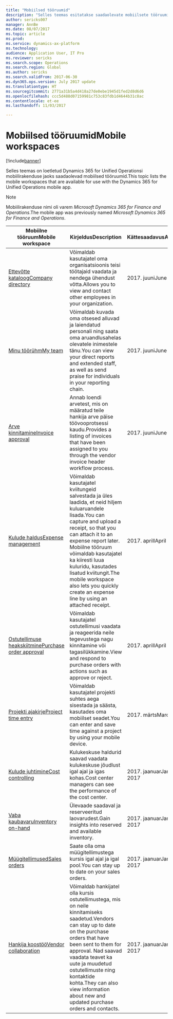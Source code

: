 ```yaml
---
title: "Mobiilsed tööruumid"
description: "Selles teemas esitatakse saadaolevate mobiilsete tööruumide loend."
author: sericks007
manager: AnnBe
ms.date: 08/07/2017
ms.topic: article
ms.prod: 
ms.service: dynamics-ax-platform
ms.technology: 
audience: Application User, IT Pro
ms.reviewer: sericks
ms.search.scope: Operations
ms.search.region: Global
ms.author: sericks
ms.search.validFrom: 2017-06-30
ms.dyn365.ops.version: July 2017 update
ms.translationtype: HT
ms.sourcegitcommit: 2771a31b5a4d418a27de0ebe1945d1fed2d8d6d6
ms.openlocfilehash: ccc5d488d07159981c753c83fdb1d4644b31c8ac
ms.contentlocale: et-ee
ms.lasthandoff: 11/03/2017

---
```


# <a name="mobile-workspaces"></a><span data-ttu-id="dab91-103">Mobiilsed tööruumid</span><span class="sxs-lookup"><span data-stu-id="dab91-103">Mobile workspaces</span></span>

[!include[banner](../includes/banner.md)]

<span data-ttu-id="dab91-104">Selles teemas on loetletud Dynamics 365 for Unified Operationsi mobiilirakenduse jaoks saadaolevad mobiilsed tööruumid.</span><span class="sxs-lookup"><span data-stu-id="dab91-104">This topic lists the mobile workspaces that are available for use with the Dynamics 365 for Unified Operations mobile app.</span></span>

> [!NOTE]
> <span data-ttu-id="dab91-105">Mobiilirakenduse nimi oli varem *Microsoft Dynamics 365 for Finance and Operations*.</span><span class="sxs-lookup"><span data-stu-id="dab91-105">The mobile app was previously named *Microsoft Dynamics 365 for Finance and Operations*.</span></span>

| <span data-ttu-id="dab91-106">Mobiilne tööruum</span><span class="sxs-lookup"><span data-stu-id="dab91-106">Mobile workspace</span></span>     | <span data-ttu-id="dab91-107">Kirjeldus</span><span class="sxs-lookup"><span data-stu-id="dab91-107">Description</span></span>   | <span data-ttu-id="dab91-108">Kättesaadavus</span><span class="sxs-lookup"><span data-stu-id="dab91-108">Availability</span></span>   |
|----------------------|---------------|--------------|
|[<span data-ttu-id="dab91-109">Ettevõtte kataloog</span><span class="sxs-lookup"><span data-stu-id="dab91-109">Company directory</span></span>](company-directory-mobile-workspace.md)| <span data-ttu-id="dab91-110">Võimaldab kasutajatel oma organisatsioonis teisi töötajaid vaadata ja nendega ühendust võtta.</span><span class="sxs-lookup"><span data-stu-id="dab91-110">Allows you to view and contact other employees in your organization.</span></span>| <span data-ttu-id="dab91-111">2017. juuni</span><span class="sxs-lookup"><span data-stu-id="dab91-111">June 2017</span></span> |    
|[<span data-ttu-id="dab91-112">Minu töörühm</span><span class="sxs-lookup"><span data-stu-id="dab91-112">My team</span></span>](manager-self-service-mobile-workspace.md)| <span data-ttu-id="dab91-113">Võimaldab kuvada oma otsesed alluvad ja laiendatud personali ning saata oma aruandlusahelas olevatele inimestele tänu.</span><span class="sxs-lookup"><span data-stu-id="dab91-113">You can view your direct reports and extended staff, as well as send praise for individuals in your reporting chain.</span></span>|<span data-ttu-id="dab91-114">2017. juuni</span><span class="sxs-lookup"><span data-stu-id="dab91-114">June 2017</span></span> |     
|[<span data-ttu-id="dab91-115">Arve kinnitamine</span><span class="sxs-lookup"><span data-stu-id="dab91-115">Invoice approval</span></span>](invoice-approval-mobile-workspace.md)| <span data-ttu-id="dab91-116">Annab loendi arvetest, mis on määratud teile hankija arve päise töövooprotsessi kaudu.</span><span class="sxs-lookup"><span data-stu-id="dab91-116">Provides a listing of invoices that have been assigned to you through the vendor invoice header workflow process.</span></span>| <span data-ttu-id="dab91-117">2017. juuni</span><span class="sxs-lookup"><span data-stu-id="dab91-117">June 2017</span></span>   |
| [<span data-ttu-id="dab91-118">Kulude haldus</span><span class="sxs-lookup"><span data-stu-id="dab91-118">Expense management</span></span>](../../financials/expense-management/expense-management-mobile-workspace.md) | <span data-ttu-id="dab91-119">Võimaldab kasutajatel kviitungeid salvestada ja üles laadida, et neid hiljem kuluaruandele lisada.</span><span class="sxs-lookup"><span data-stu-id="dab91-119">You can capture and upload a receipt, so that you can attach it to an expense report later.</span></span> <span data-ttu-id="dab91-120">Mobiilne tööruum võimaldab kasutajatel ka kiiresti luua kuluridu, kasutades lisatud kviitungit.</span><span class="sxs-lookup"><span data-stu-id="dab91-120">The mobile workspace also lets you quickly create an expense line by using an attached receipt.</span></span> | <span data-ttu-id="dab91-121">2017. aprill</span><span class="sxs-lookup"><span data-stu-id="dab91-121">April 2017</span></span> |
| [<span data-ttu-id="dab91-122">Ostutellimuse heakskiitmine</span><span class="sxs-lookup"><span data-stu-id="dab91-122">Purchase order approval</span></span>](../../supply-chain/procurement/purchase-order-mobile-workspace.md) | <span data-ttu-id="dab91-123">Võimaldab kasutajatel ostutellimusi vaadata ja reageerida neile tegevustega nagu kinnitamine või tagasilükkamine.</span><span class="sxs-lookup"><span data-stu-id="dab91-123">View and respond to purchase orders with actions such as approve or reject.</span></span> | <span data-ttu-id="dab91-124">2017. aprill</span><span class="sxs-lookup"><span data-stu-id="dab91-124">April 2017</span></span> |
| [<span data-ttu-id="dab91-125">Projekti ajakirje</span><span class="sxs-lookup"><span data-stu-id="dab91-125">Project time entry</span></span>](../../financials/project-management/project-time-entry-mobile-workspace.md) | <span data-ttu-id="dab91-126">Võimaldab kasutajatel projekti suhtes aega sisestada ja säästa, kasutades oma mobiilset seadet.</span><span class="sxs-lookup"><span data-stu-id="dab91-126">You can enter and save time against a project by using your mobile device.</span></span> | <span data-ttu-id="dab91-127">2017. märts</span><span class="sxs-lookup"><span data-stu-id="dab91-127">March 2017</span></span> |
| [<span data-ttu-id="dab91-128">Kulude juhtimine</span><span class="sxs-lookup"><span data-stu-id="dab91-128">Cost controlling</span></span>](../../financials/cost-accounting/cost-controlling-mobile-workspace.md)     | <span data-ttu-id="dab91-129">Kulukeskuse haldurid saavad vaadata kulukeskuse jõudlust igal ajal ja igas kohas.</span><span class="sxs-lookup"><span data-stu-id="dab91-129">Cost center managers can see the performance of the cost center.</span></span>                                                                                               |  <span data-ttu-id="dab91-130">2017. jaanuar</span><span class="sxs-lookup"><span data-stu-id="dab91-130">January 2017</span></span>        |
| [<span data-ttu-id="dab91-131">Vaba kaubavaru</span><span class="sxs-lookup"><span data-stu-id="dab91-131">Inventory on-hand</span></span>](../../supply-chain/inventory/inventory-on-hand-mobile-workspace.md)    | <span data-ttu-id="dab91-132">Ülevaade saadaval ja reserveeritud laovarudest.</span><span class="sxs-lookup"><span data-stu-id="dab91-132">Gain insights into reserved and available inventory.</span></span>                                                                                                    |   <span data-ttu-id="dab91-133">2017. jaanuar</span><span class="sxs-lookup"><span data-stu-id="dab91-133">January 2017</span></span>       |
| [<span data-ttu-id="dab91-134">Müügitellimused</span><span class="sxs-lookup"><span data-stu-id="dab91-134">Sales orders</span></span>](../../supply-chain/sales-marketing/sales-orders-mobile-workspace.md)         | <span data-ttu-id="dab91-135">Saate olla oma müügitellimustega kursis igal ajal ja igal pool.</span><span class="sxs-lookup"><span data-stu-id="dab91-135">You can stay up to date on your sales orders.</span></span>                                                                                                                          |  <span data-ttu-id="dab91-136">2017. jaanuar</span><span class="sxs-lookup"><span data-stu-id="dab91-136">January 2017</span></span>                  |
| [<span data-ttu-id="dab91-137">Hankija koostöö</span><span class="sxs-lookup"><span data-stu-id="dab91-137">Vendor collaboration</span></span>](../../supply-chain/procurement/vendor-collaboration-mobile-workspace.md) | <span data-ttu-id="dab91-138">Võimaldab hankijatel olla kursis ostutellimustega, mis on neile kinnitamiseks saadetud.</span><span class="sxs-lookup"><span data-stu-id="dab91-138">Vendors can stay up to date on the purchase orders that have been sent to them for approval.</span></span> <span data-ttu-id="dab91-139">Nad saavad vaadata teavet ka uute ja muudetud ostutellimuste ning kontaktide kohta.</span><span class="sxs-lookup"><span data-stu-id="dab91-139">They can also view information about new and updated purchase orders and contacts.</span></span> |<span data-ttu-id="dab91-140">2017. jaanuar</span><span class="sxs-lookup"><span data-stu-id="dab91-140">January 2017</span></span>    |


